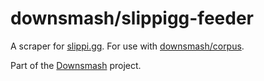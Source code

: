 # downsmash/slippigg-feeder

A scraper for [slippi.gg](https://slippi.gg). For use with [downsmash/corpus](https://github.com/downsmash/corpus).

Part of the [Downsmash](downsma.sh) project.

